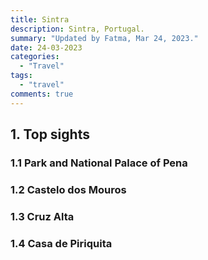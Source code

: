 ```yaml
---
title: Sintra
description: Sintra, Portugal.
summary: "Updated by Fatma, Mar 24, 2023."
date: 24-03-2023
categories:
  - "Travel"
tags:
  - "travel"
comments: true
---
```

## 1. Top sights

### 1.1 Park and National Palace of Pena

### 1.2 Castelo dos Mouros

### 1.3 Cruz Alta

### 1.4 Casa de Piriquita
